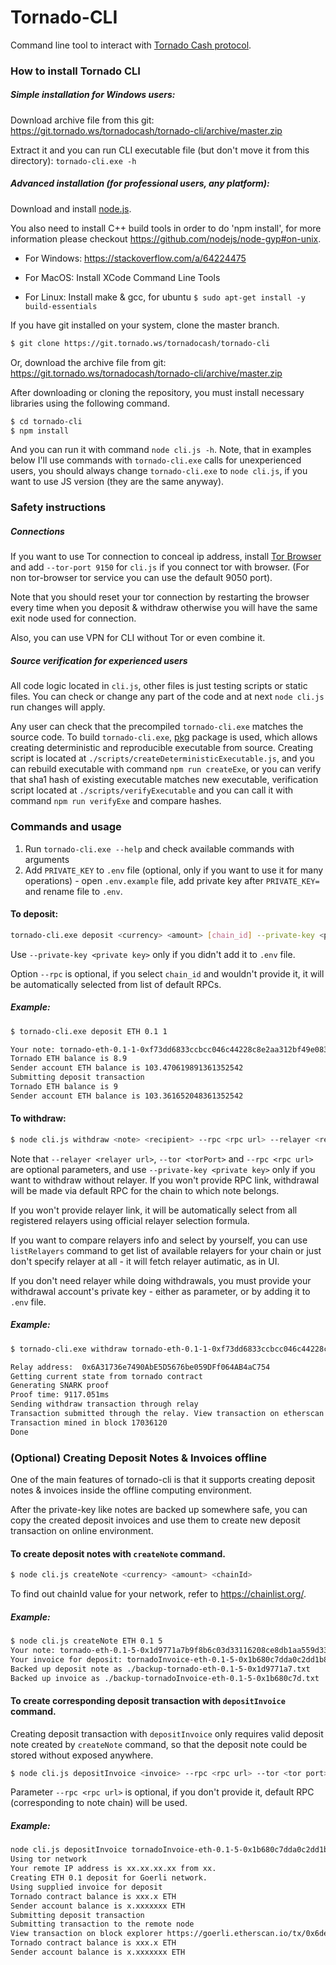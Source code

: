 # Tornado-CLI

Command line tool to interact with [Tornado Cash protocol](https://docs.tornado.ws).

### How to install Tornado CLI

##### Simple installation for Windows users:

Download archive file from this git: https://git.tornado.ws/tornadocash/tornado-cli/archive/master.zip

Extract it and you can run CLI executable file (but don't move it from this directory): `tornado-cli.exe -h`

##### Advanced installation (for professional users, any platform):

Download and install [node.js](https://nodejs.org/en/download/).

You also need to install C++ build tools in order to do 'npm install', for more information please checkout https://github.com/nodejs/node-gyp#on-unix.

- For Windows: https://stackoverflow.com/a/64224475

- For MacOS: Install XCode Command Line Tools

- For Linux: Install make & gcc, for ubuntu `$ sudo apt-get install -y build-essentials`

If you have git installed on your system, clone the master branch.

```bash
$ git clone https://git.tornado.ws/tornadocash/tornado-cli
```

Or, download the archive file from git: https://git.tornado.ws/tornadocash/tornado-cli/archive/master.zip

After downloading or cloning the repository, you must install necessary libraries using the following command.

```bash
$ cd tornado-cli
$ npm install
```

And you can run it with command `node cli.js -h`. Note, that in examples below I'll use commands with `tornado-cli.exe` calls for unexperienced users, you should always change `tornado-cli.exe` to `node cli.js`, if you want to use JS version (they are the same anyway).

### Safety instructions

##### Connections

If you want to use Tor connection to conceal ip address, install [Tor Browser](https://www.torproject.org/download/) and add `--tor-port 9150` for `cli.js` if you connect tor with browser. (For non tor-browser tor service you can use the default 9050 port).

Note that you should reset your tor connection by restarting the browser every time when you deposit & withdraw otherwise you will have the same exit node used for connection.

Also, you can use VPN for CLI without Tor or even combine it.

##### Source verification for experienced users

All code logic located in `cli.js`, other files is just testing scripts or static files. You can check or change any part of the code and at next `node cli.js` run changes will apply.

Any user can check that the precompiled `tornado-cli.exe` matches the source code. To build `tornado-cli.exe`, [pkg](https://www.npmjs.com/package/pkg) package is used, which allows creating deterministic and reproducible executable from source. Creating script is located at `./scripts/createDeterministicExecutable.js`, and you can rebuild executable with command `npm run createExe`, or you can verify that sha1 hash of existing executable matches new executable, verification script located at `./scripts/verifyExecutable` and you can call it with command `npm run verifyExe` and compare hashes.

### Commands and usage

1. Run `tornado-cli.exe --help` and check available commands with arguments
3. Add `PRIVATE_KEY` to `.env` file (optional, only if you want to use it for many operations) - open `.env.example` file, add private key after `PRIVATE_KEY=` and rename file to `.env`.

#### To deposit:

```bash
tornado-cli.exe deposit <currency> <amount> [chain_id] --private-key <private key> --rpc <rpc link>
```

Use `--private-key <private key>` only if you didn't add it to `.env` file.

Option `--rpc` is optional, if you select `chain_id` and wouldn't provide it, it will be automatically selected from list of default RPCs.

##### Example:

```bash
$ tornado-cli.exe deposit ETH 0.1 1

Your note: tornado-eth-0.1-1-0xf73dd6833ccbcc046c44228c8e2aa312bf49e08389dadc7c65e6a73239867b7ef49c705c4db227e2fadd8489a494b6880bdcb6016047e019d1abec1c7652
Tornado ETH balance is 8.9
Sender account ETH balance is 103.470619891361352542
Submitting deposit transaction
Tornado ETH balance is 9
Sender account ETH balance is 103.361652048361352542
```

#### To withdraw:

```bash
$ node cli.js withdraw <note> <recipient> --rpc <rpc url> --relayer <relayer url> --private-key <private key>
```

Note that `--relayer <relayer url>`, `--tor <torPort>` and `--rpc <rpc url>` are optional parameters, and use `--private-key <private key>` only if you want to withdraw without relayer.
If you won't provide RPC link, withdrawal will be made via default RPC for the chain to which note belongs.

If you won't provide relayer link, it will be automatically select from all registered relayers using official relayer selection formula.

If you want to compare relayers info and select by yourself, you can use `listRelayers` command to get list of available relayers for your chain or just don't specify relayer at all - it will fetch relayer autimatic, as in UI.

If you don't need relayer while doing withdrawals, you must provide your withdrawal account's private key - either as parameter, or by adding it to `.env` file.

##### Example:

```bash
$ tornado-cli.exe withdraw tornado-eth-0.1-1-0xf73dd6833ccbcc046c44228c8e2aa312bf49e08389dadc7c65e6a73239867b7ef49c705c4db227e2fadd8489a494b6880bdcb6016047e019d1abec1c7652 0x8589427373D6D84E98730D7795D8f6f8731FDA16

Relay address:  0x6A31736e7490AbE5D5676be059DFf064AB4aC754
Getting current state from tornado contract
Generating SNARK proof
Proof time: 9117.051ms
Sending withdraw transaction through relay
Transaction submitted through the relay. View transaction on etherscan https://etherscan.io/tx/0xcb21ae8cad723818c6bc7273e83e00c8393fcdbe74802ce5d562acad691a2a7b
Transaction mined in block 17036120
Done
```

### (Optional) Creating Deposit Notes & Invoices offline

One of the main features of tornado-cli is that it supports creating deposit notes & invoices inside the offline computing environment.

After the private-key like notes are backed up somewhere safe, you can copy the created deposit invoices and use them to create new deposit transaction on online environment.

#### To create deposit notes with `createNote` command.

```bash
$ node cli.js createNote <currency> <amount> <chainId>
```

To find out chainId value for your network, refer to https://chainlist.org/.

##### Example:

```bash
$ node cli.js createNote ETH 0.1 5
Your note: tornado-eth-0.1-5-0x1d9771a7b9f8b6c03d33116208ce8db1aa559d33e65d22dd2ff78375fc6b635f930536d2432b4bde0178c72cfc79d6b27023c5d9de60985f186b34c18c00
Your invoice for deposit: tornadoInvoice-eth-0.1-5-0x1b680c7dda0c2dd1b85f0fe126d49b16ed594b3cd6d5114db5f4593877a6b84f
Backed up deposit note as ./backup-tornado-eth-0.1-5-0x1d9771a7.txt
Backed up invoice as ./backup-tornadoInvoice-eth-0.1-5-0x1b680c7d.txt
```

#### To create corresponding deposit transaction with `depositInvoice` command.

Creating deposit transaction with `depositInvoice` only requires valid deposit note created by `createNote` command, so that the deposit note could be stored without exposed anywhere.

```bash
$ node cli.js depositInvoice <invoice> --rpc <rpc url> --tor <tor port>
```

Parameter `--rpc <rpc url>` is optional, if you don't provide it, default RPC (corresponding to note chain) will be used.

##### Example:

```bash
node cli.js depositInvoice tornadoInvoice-eth-0.1-5-0x1b680c7dda0c2dd1b85f0fe126d49b16ed594b3cd6d5114db5f4593877a6b84f --rpc https://goerli.infura.io/v3/9aa3d95b3bc440fa88ea12eaa4456161 --tor 9150
Using tor network
Your remote IP address is xx.xx.xx.xx from xx.
Creating ETH 0.1 deposit for Goerli network.
Using supplied invoice for deposit
Tornado contract balance is xxx.x ETH
Sender account balance is x.xxxxxxx ETH
Submitting deposit transaction
Submitting transaction to the remote node
View transaction on block explorer https://goerli.etherscan.io/tx/0x6ded443caed8d6f2666841149532c64bee149a9a8e1070ed4c91a12dd1837747
Tornado contract balance is xxx.x ETH
Sender account balance is x.xxxxxxx ETH
```
